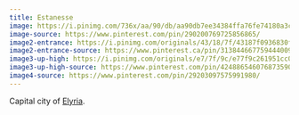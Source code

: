 ```yaml
---
title: Estanesse
image: https://i.pinimg.com/736x/aa/90/db/aa90db7ee34384ffa76fe74180a3c99d.jpg
image-source: https://www.pinterest.com/pin/290200769725856865/
image2-entrance: https://i.pinimg.com/originals/43/18/7f/43187f0936830f789df3622dde7e2c1b.jpg
image2-entrance-source: https://www.pinterest.ca/pin/313844667759444009/
image3-up-high: https://i.pinimg.com/originals/e7/7f/9c/e77f9c261951cc0285a33f30f54e01b7.jpg
image3-up-high-source: https://www.pinterest.com/pin/424886546076873590/
image4-source: https://www.pinterest.com/pin/29203097575991980/
---
```


Capital city of [Elyria](elyria).

